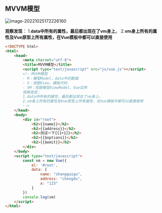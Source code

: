 ## MVVM模型

![image-20221025172226160](https://learnone.oss-cn-beijing.aliyuncs.com/pic/202310311622101.png)

**观察发现**：
		1.**data中所有的属性，最后都出现在了vm身上**。
		2.**vm身上所有的属性及Vue原型上所有属性，在Vue模板中都可以直接使用**

```html
<!DOCTYPE html>
<html>
	<head>
		<meta charset="utf-8">
		<title>MVVM模型</title>
		<script type="text/javascript" src="js/vue.js"></script>
		<!--MVVM模型
		- M：模型Model，data中的数据
		- V：视图View，模板代码
		- VM：视图模型ViewModel，Vue实例
		观察发现：
		1.data中所有的属性，最后都出现在了vm身上。
		2.vm身上所有的属性及Vue原型上所有属性，在Vue模板中都可以直接使用
		-->
	</head>
	<body>
		<div id="root">
			<h2>{{name}}</h2>
			<h2>{{address}}</h2>
			<h2>测试一下{{1+1}}</h2>
			<h2>{{$options}}</h2>
			<h2>{{$emit}}</h2>
		</div>
	</body>
	<script type="text/javascript">
		const vm = new Vue({
			el: '#root',
			data: {
				name: "shangguigu",
				address: "chengdu",
				a: "123"
			}
		})
		console.log(vm)
	</script>
</html>

```

